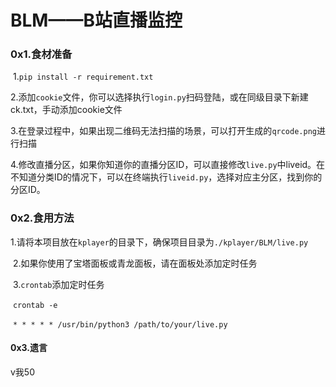 # BLM——B站直播监控

### 0x1.食材准备

​	1.`pip install -r requirement.txt`

​	2.添加`cookie`文件，你可以选择执行`login.py`扫码登陆，或在同级目录下新建ck.txt，手动添加cookie文件

​	3.在登录过程中，如果出现二维码无法扫描的场景，可以打开生成的`qrcode.png`进行扫描

​	4.修改直播分区，如果你知道你的直播分区ID，可以直接修改`live.py`中liveid。在不知道分类ID的情况下，可以在终端执行`liveid.py`，选择对应主分区，找到你的分区ID。

### 0x2.食用方法

​	1.请将本项目放在`kplayer`的目录下，确保项目目录为`./kplayer/BLM/live.py`

​	2.如果你使用了宝塔面板或青龙面板，请在面板处添加定时任务

​	3.`crontab`添加定时任务

​		 `crontab -e` 

​		`* * * * * /usr/bin/python3 /path/to/your/live.py`

#### 0x3.遗言

v我50

